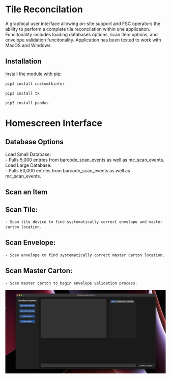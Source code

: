# Tile Reconcilation
A graphical user interface allowing on-site support and FSC operators the ability to perform a complete tile reconcilation within one applicaiton.
Funcitonality includes loading databases options, scan item options, and envelope validation funcitonality. Application has been tested to work with MacOS and Windows.


## Installation
Install the module with pip:
```
pip3 install customtkinter
```
```
pip3 install tk
```
```
pip3 install pandas
```
# Homescreen Interface

## Database Options
Load Small Database:   
    - Pulls 5,000 entries from barcode_scan_events as well as mc_scan_events.   
Load Large Database:   
    - Pulls 50,000 entries from barcode_scan_events as well as mc_scan_events.

## Scan an Item
## Scan Tile:   
    - Scan tile device to find systematically correct envelope and master carton location.   
## Scan Envelope:   
    - Scan envelope to find systematically correct master carton location.   
## Scan Master Carton:   
    - Scan master carton to begin envelope validation process.
<img src="app_imgs/homescreen.png" width="1100"/>
